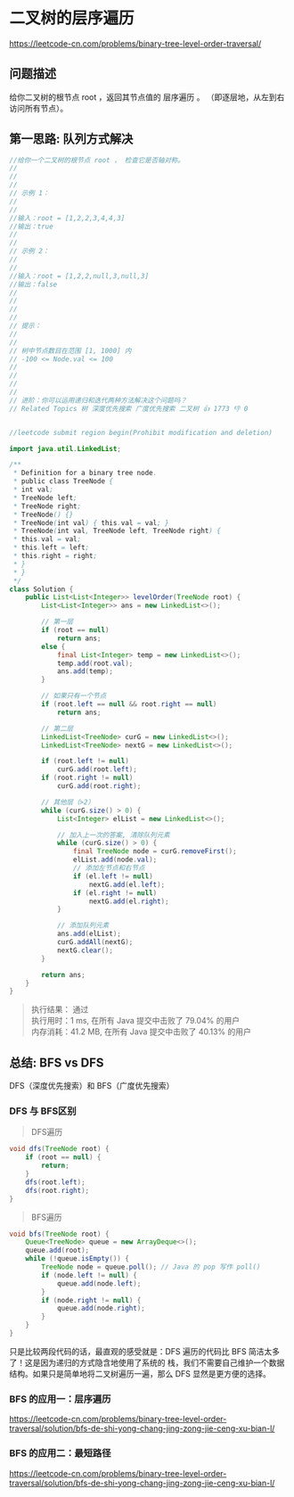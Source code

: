 # 二叉树的层序遍历
https://leetcode-cn.com/problems/binary-tree-level-order-traversal/

## 问题描述
给你二叉树的根节点 root ，返回其节点值的 层序遍历 。 （即逐层地，从左到右访问所有节点）。

## 第一思路: 队列方式解决
```java
//给你一个二叉树的根节点 root ， 检查它是否轴对称。 
//
// 
//
// 示例 1： 
//
// 
//输入：root = [1,2,2,3,4,4,3]
//输出：true
// 
//
// 示例 2： 
//
// 
//输入：root = [1,2,2,null,3,null,3]
//输出：false
// 
//
// 
//
// 提示： 
//
// 
// 树中节点数目在范围 [1, 1000] 内 
// -100 <= Node.val <= 100 
// 
//
// 
//
// 进阶：你可以运用递归和迭代两种方法解决这个问题吗？ 
// Related Topics 树 深度优先搜索 广度优先搜索 二叉树 👍 1773 👎 0


//leetcode submit region begin(Prohibit modification and deletion)

import java.util.LinkedList;

/**
 * Definition for a binary tree node.
 * public class TreeNode {
 * int val;
 * TreeNode left;
 * TreeNode right;
 * TreeNode() {}
 * TreeNode(int val) { this.val = val; }
 * TreeNode(int val, TreeNode left, TreeNode right) {
 * this.val = val;
 * this.left = left;
 * this.right = right;
 * }
 * }
 */
class Solution {
    public List<List<Integer>> levelOrder(TreeNode root) {
        List<List<Integer>> ans = new LinkedList<>();

        // 第一层
        if (root == null)
            return ans;
        else {
            final List<Integer> temp = new LinkedList<>();
            temp.add(root.val);
            ans.add(temp);
        }

        // 如果只有一个节点
        if (root.left == null && root.right == null)
            return ans;

        // 第二层
        LinkedList<TreeNode> curG = new LinkedList<>();
        LinkedList<TreeNode> nextG = new LinkedList<>();

        if (root.left != null)
            curG.add(root.left);
        if (root.right != null)
            curG.add(root.right);

        // 其他层（>2）
        while (curG.size() > 0) {
            List<Integer> elList = new LinkedList<>();

            // 加入上一次的答案, 清除队列元素
            while (curG.size() > 0) {
                final TreeNode node = curG.removeFirst();
                elList.add(node.val);
                // 添加左节点和右节点
                if (el.left != null)
                    nextG.add(el.left);
                if (el.right != null)
                    nextG.add(el.right);
            }

            // 添加队列元素
            ans.add(elList);
            curG.addAll(nextG);
            nextG.clear();
        }

        return ans;
    }
}
```

> 执行结果： 通过  
执行用时：1 ms, 在所有 Java 提交中击败了 79.04% 的用户  
内存消耗：41.2 MB, 在所有 Java 提交中击败了 40.13% 的用户


## 总结: BFS vs DFS
DFS（深度优先搜索）和 BFS（广度优先搜索）
### DFS 与 BFS区别
> DFS遍历
```java
void dfs(TreeNode root) {
    if (root == null) {
        return;
    }
    dfs(root.left);
    dfs(root.right);
}

```

> BFS遍历
```java
void bfs(TreeNode root) {
    Queue<TreeNode> queue = new ArrayDeque<>();
    queue.add(root);
    while (!queue.isEmpty()) {
        TreeNode node = queue.poll(); // Java 的 pop 写作 poll()
        if (node.left != null) {
            queue.add(node.left);
        }
        if (node.right != null) {
            queue.add(node.right);
        }
    }
}

```
只是比较两段代码的话，最直观的感受就是：DFS 遍历的代码比 BFS 简洁太多了！这是因为递归的方式隐含地使用了系统的 栈，我们不需要自己维护一个数据结构。如果只是简单地将二叉树遍历一遍，那么 DFS 显然是更方便的选择。

### BFS 的应用一：层序遍历
https://leetcode-cn.com/problems/binary-tree-level-order-traversal/solution/bfs-de-shi-yong-chang-jing-zong-jie-ceng-xu-bian-l/
### BFS 的应用二：最短路径
https://leetcode-cn.com/problems/binary-tree-level-order-traversal/solution/bfs-de-shi-yong-chang-jing-zong-jie-ceng-xu-bian-l/